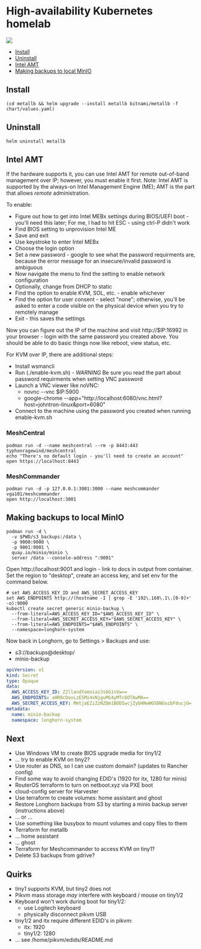 # High-availability Kubernetes homelab

![][diagram]

<!-- TOC -->
* [Install](#install)
* [Uninstall](#uninstall)
* [Intel AMT](#intel-amt)
* [Making backups to local MinIO](#making-backups-to-local-minio)
<!-- TOC -->

## Install

```
(cd metallb && helm upgrade --install metallb bitnami/metallb -f chart/values.yaml)
```

## Uninstall

```
helm uninstall metallb
```

## Intel AMT

If the hardware supports it, you can use Intel AMT for remote out-of-band management over IP; however, you must enable it first. Note: Intel AMT is supported by the always-on Intel Management Engine (ME); AMT is the part that allows *remote* administration.

To enable:

* Figure out how to get into Intel MEBx settings during BIOS/UEFI boot - you'll need this later; For me, I had to hit ESC - using ctrl-P didn't work
* Find BIOS setting to unprovision Intel ME
* Save and exit
* Use keystroke to enter Intel MEBx
* Choose the login option
* Set a new password - google to see what the password requirments are, because the error message for an insecure/invalid password is ambiguous
* Now navigate the menu to find the setting to enable network configuration
* Optionally, change from DHCP to static
* Find the option to enable KVM, SOL, etc. - enable whichever
* Find the option for user consent - select "none"; otherwise, you'll be asked to enter a code visible on the physical device when you try to remotely manage
* Exit - this saves the settings

Now you can figure out the IP of the machine and visit http://$IP:16992 in your browser - login with the same password you created above. You should be able to do basic things now like reboot, view status, etc.

For KVM over IP, there are additional steps:

* Install wsmancli
* Run (./enable-kvm.sh) - *WARNING* Be sure you read the part about password requirments when setting VNC password
* Launch a VNC viewer like noVNC:
  * novnc --vnc $IP:5900
  * google-chrome --app="http://localhost:6080/vnc.html?host=johntron-linux&port=6080"
* Connect to the machine using the password you created when running enable-kvm.sh

### MeshCentral

```shell
podman run -d --name meshcentral --rm -p 8443:443 typhonragewind/meshcentral
echo "There's no default login - you'll need to create an account"
open https://localhost:8443
```

### MeshCommander

```shell
podman run -d -p 127.0.0.1:3001:3000 --name meshcommander vga101/meshcommander
open http://localhost:3001
```


## Making backups to local MinIO

```shell
podman run -d \
  -v $PWD/s3_backups:/data \
  -p 9000:9000 \
  -p 9001:9001 \
  quay.io/minio/minio \
  server /data --console-address ":9001"
```

Open http://localhost:9001 and login - link to docs in output from container.
Set the region to "desktop", create an access key, and set env for the command below.

```shell
# set AWS_ACCESS_KEY_ID and AWS_SECRET_ACCESS_KEY
set AWS_ENDPOINTS http://(hostname -I | grep -E '192\.168\.1\.[0-9]+' -o):9000
kubectl create secret generic minio-backup \
  --from-literal=AWS_ACCESS_KEY_ID="$AWS_ACCESS_KEY_ID" \
  --from-literal=AWS_SECRET_ACCESS_KEY="$AWS_SECRET_ACCESS_KEY" \
  --from-literal=AWS_ENDPOINTS="$AWS_ENDPOINTS" \
  --namespace=longhorn-system
```

Now back in Longhorn, go to Settings > Backups and use:
* s3://backups@desktop/
* minio-backup

```yaml
apiVersion: v1
kind: Secret
type: Opaque
data:
  AWS_ACCESS_KEY_ID: Z2llandYamxiazJsbG1nVw==
  AWS_ENDPOINTS: aHR0cDovLzE5Mi4xNjguMS4yMTc6OTAwMA==
  AWS_SECRET_ACCESS_KEY: MmtjaEZiZzNZQm1BODIwcjZybHNwWG5DNGozbFducjU=
metadata:
  name: minio-backup
  namespace: longhorn-system
```

## Next

* Use Windows VM to create BIOS upgrade media for tiny1/2
* ... try to enable KVM on tiny2?
* Use router as DNS, so I can use custom domain? (updates to Rancher config)
* Find some way to avoid changing EDID's (1920 for itx, 1280 for minis)
* RouterOS terraform to turn on netboot.xyz via PXE boot
* cloud-config server for Harvester
* Use terraform to create volumes: home assistant and ghost
* Restore Longhorn backups from S3 by starting a minio backup server (instructions above)
* ... or ...
* Use something like busybox to mount volumes and copy files to them
* Terraform for metallb
* ... home assistant
* ... ghost
* Terraform for Meshcommander to access KVM on tiny1?
* Delete S3 backups from gdrive?

## Quirks

* tiny1 supports KVM, but tiny2 does not
* Pikvm mass storage _may_ interfere with keyboard / mouse on tiny1/2
* Keyboard won't work during boot for tiny1/2:
  * use Logitech keyboard
  * physically disconnect pikvm USB
* tiny1/2 and itx require different EDID's in pikvm:
  * itx: 1920
  * tiny1/2: 1280
* ... see /home/pikvm/edids/README.md

[diagram]: docs/diagrams/out/Layer%201.png

